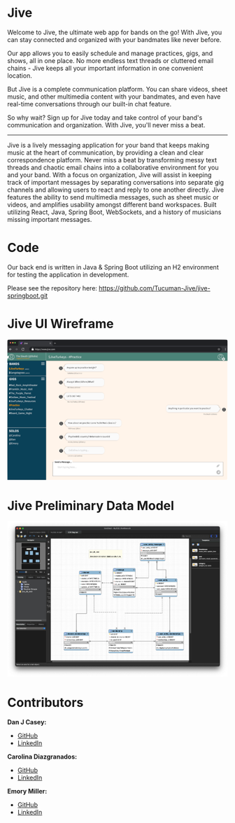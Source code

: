 # Jive

Welcome to Jive, the ultimate web app for bands on the go! With Jive, you can stay connected and organized with your bandmates like never before.

Our app allows you to easily schedule and manage practices, gigs, and shows, all in one place. No more endless text threads or cluttered email chains - Jive keeps all your important information in one convenient location.

But Jive is a complete communication platform. You can share videos, sheet music, and other multimedia content with your bandmates, and even have real-time conversations through our built-in chat feature.

So why wait? Sign up for Jive today and take control of your band's communication and organization. With Jive, you'll never miss a beat.

* * * 
Jive is a lively messaging application for your band that keeps making music at the heart of communication, by providing a clean and clear correspondence platform. Never miss a beat by transforming messy text threads and chaotic email chains into a collaborative environment for you and your band. With a focus on organization, Jive will assist in keeping track of important messages by separating conversations into separate gig channels and allowing users to react and reply to one another directly. Jive features the ability to send multimedia messages, such as sheet music or videos, and amplifies usability amongst different band workspaces. Built utilizing React, Java, Spring Boot, WebSockets, and a history of musicians missing important messages. 

# Code
Our back end is written in Java & Spring Boot utilizing an H2 environment for testing the application in development.

Please see the repository here: https://github.com/Tucuman-Jive/jive-springboot.git

# Jive UI Wireframe
<p align="center">
<img src="https://raw.githubusercontent.com/Tucuman-Jive/Jive_Resources/main/Jive_Wireframe_Window.png" alt="UI Wirefram" width="1000"/></br>
</p>

# Jive Preliminary Data Model
<p align="center">
<img src="https://raw.githubusercontent.com/Tucuman-Jive/Jive_Resources/main/Content/JiveDBTest.png" alt="Data Model" width="1000"/></br>
</p>

# Contributors
**Dan J Casey:**
* [GitHub](https://github.com/DanJCasey)
* [LinkedIn](https://www.linkedin.com/in/dan-j-casey/)

**Carolina Diazgranados:**
* [GitHub](https://github.com/cdiazgranados)
* [LinkedIn](https://www.linkedin.com/in/carolina-diazgranados/)

**Emory Miller:**
* [GitHub](https://www.github.com/Emory-Miller)
* [LinkedIn](http://www.linkedin.com/in/emory-miller)
